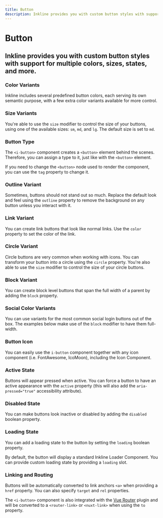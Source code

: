 ```yaml
---
title: Button
description: Inkline provides you with custom button styles with support for multiple colors, sizes, states, and more.
---
```


<script setup>
import * as examples from '../../../../examples/components/button'
</script>

# Button

## Inkline provides you with custom button styles with support for multiple colors, sizes, states, and more.

### Color Variants
Inkline includes several predefined button colors, each serving its own semantic purpose, with a few extra color variants available for more control.

<example :component="examples.IButtonColorVariantsExample" :html="examples.IButtonColorVariantsExampleHTML"></example>

### Size Variants
You're able to use the `size` modifier to control the size of your buttons, using one of the available sizes: `sm`, `md`, and `lg`. The default size is set to `md`.

<example :component="examples.IButtonSizeVariantsExample" :html="examples.IButtonSizeVariantsExampleHTML"></example>

### Button Type
The `<i-button>` component creates a `<button>` element behind the scenes. Therefore, you can assign a type to it, just like with the `<button>` element.

<example :component="examples.IButtonTypeExample" :html="examples.IButtonTypeExampleHTML"></example>

If you need to change the `<button>` node used to render the component, you can use the `tag` property to change it.

<example :component="examples.IButtonTagExample" :html="examples.IButtonTagExampleHTML"></example>

### Outline Variant
Sometimes, buttons should not stand out so much. Replace the default look and feel using the `outline` property to remove the background on any button unless you interact with it.

<example :component="examples.IButtonOutlineExample" :html="examples.IButtonOutlineExampleHTML"></example>

### Link Variant
You can create link buttons that look like normal links. Use the `color` property to set the color of the link.

<example :component="examples.IButtonLinkExample" :html="examples.IButtonLinkExampleHTML"></example>

### Circle Variant
Circle buttons are very common when working with icons. You can transform your button into a circle using the `circle` property. You're also able to use the `size` modifier to control the size of your circle buttons. 

<example :component="examples.IButtonCircleExample" :html="examples.IButtonCircleExampleHTML"></example>

### Block Variant
You can create block level buttons that span the full width of a parent by adding the `block` property.

<example :component="examples.IButtonBlockExample" :html="examples.IButtonBlockExampleHTML"></example>

### Social Color Variants
You can use variants for the most common social login buttons out of the box. The examples below make use of the `block` modifier to have them full-width.

<example :component="examples.IButtonSocialColorVariantsExample" :html="examples.IButtonSocialColorVariantsExampleHTML"></example>

### Button Icon
You can easily use the `i-button` component together with any icon component (i.e. FontAwesome, IcoMoon), including the <router-link :to="{ name: 'docs-components-icon' }">Icon Component</router-link>.

<example :component="examples.IButtonIconExample" :html="examples.IButtonIconExampleHTML"></example>

### Active State
Buttons will appear pressed when active. You can force a button to have an active appearance with the `active` property (this will also add the `aria-pressed="true"` accessibility attribute).

<example :component="examples.IButtonStateActiveExample" :html="examples.IButtonStateActiveExampleHTML"></example>

### Disabled State
You can make buttons look inactive or disabled by adding the `disabled` boolean property.

<example :component="examples.IButtonStateDisabledExample" :html="examples.IButtonStateDisabledExampleHTML"></example>

### Loading State
You can add a loading state to the button by setting the `loading` boolean property. 

By default, the button will display a standard Inkline Loader Component. You can provide custom loading state by providing a `loading` slot.

<example :component="examples.IButtonStateLoadingExample" :html="examples.IButtonStateLoadingExampleHTML"></example>

### Linking and Routing
Buttons will be automatically converted to link anchors `<a>` when providing a `href` property. You can also specify `target` and `rel` properties.

The `<i-button>` component is also integrated with the [Vue Router](https://router.vuejs.org) plugin and will be converted to a `<router-link>` or `<nuxt-link>` when using the `to` property.

<example :component="examples.IButtonRoutingExample" :html="examples.IButtonRoutingExampleHTML"></example>
